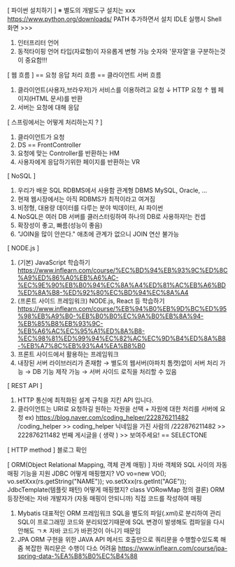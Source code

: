 [ 파이썬 설치하기 ]
	※ 별도의 개발도구 설치는 xxx
https://www.python.org/downloads/
	PATH 추가하면서 설치
IDLE 실행시 Shell 화면
	>>>
1. 인터프리터 언어
2. 동적타이핑 언어
	타입(자료형)이 자유롭게 변형 가능
	숫자와 '문자열'을 구분하는것이 중요함!!!

[ 웹 흐름 ]
 == 요청 응답 처리 흐름
 == 클라이언트 서버 흐름
1. 클라이언트(사용자,브라우저)가 서비스를 이용하려고 요청
	↓ HTTP 요청
	↑ 웹 페이지(HTML 문서)를 반환
2. 서버는 요청에 대해 응답

[ 스프링에서는 어떻게 처리하는지 ? ]
1. 클라이언트가 요청
2. DS == FrontController
3. 요청에 맞는 Controller를 반환하는 HM
4. 사용자에게 응답하기위한 페이지를 반환하는 VR

[ NoSQL ]
1. 우리가 배운 SQL
	RDBMS에서 사용함
	관계형 DBMS
	MySQL, Oracle, ...
2. 현재 웹시장에서는 아직 RDBMS가 최적이라고 여겨짐
3. 비정형, 대용량 데이터를 다루는 분야
	빅데이터, AI
	파이썬
4. NoSQL은
	여러 DB 서버를 클러스터링하여
	하나의 DB로 사용하자!는 컨셉
5. 확장성이 좋고, 빠름(성능이 좋음)
6. "JOIN을 많이 안쓴다."
	애초에 관계가 없으니 JOIN 연산 불가능

[ NODE.js ]
1. (기본) JavaScript 학습하기
	https://www.inflearn.com/course/%EC%BD%94%EB%93%9C%ED%8C%A9%ED%86%A0%EB%A6%AC-%EC%9E%90%EB%B0%94%EC%8A%A4%ED%81%AC%EB%A6%BD%ED%8A%B8-%ED%92%80%EC%BD%94%EC%8A%A4
2. (프론트 사이드 프레임워크) NODE.js, React 등 학습하기
	https://www.inflearn.com/course/%EB%94%B0%EB%9D%BC%ED%95%98%EB%A9%B0-%EB%B0%B0%EC%9A%B0%EB%8A%94-%EB%85%B8%EB%93%9C-%EB%A6%AC%EC%95%A1%ED%8A%B8-%EC%98%81%ED%99%94%EC%82%AC%EC%9D%B4%ED%8A%B8-%EB%A7%8C%EB%93%A4%EA%B8%B0
3. 프론트 사이드에서 활용하는 프레임워크
4. 내장된 서버 라이브러리가 존재함
	→ 별도의 웹서버(아파치 톰캣)없이 서버 처리 가능
	→ DB 기능 제작 가능
	→ 서버 사이드 로직을 처리할 수 있음

[ REST API ]
1. HTTP 통신에 최적화된 설계 규칙을 지킨 API 입니다.
2. 클라이언트는 URI로 요청하길 원하는 자원을 선택
	+
	자원에 대한 처리를 서버에 요청
	ex) https://blog.naver.com/coding_helper/222876211482
			/coding_helper >> coding_helper 닉네임을 가진 사람의
			/222876211482 >> 222876211482 번째 게시글을
			( 생략 ) >> 보여주세요! == SELECTONE

[ HTTP method ]
블로그 확인

[ ORM(Object Relational Mapping, 객체 관계 매핑) ]
	자바 객체와 SQL 사이의 자동 매핑 기능을 지원
	JDBC 어떻게 매핑했지?
		VO vo=new VO();
		vo.setXxx(rs.getString("NAME"));
		vo.setXxx(rs.getInt("AGE"));
	JdbcTemplate(템플릿 패턴) 어떻게 매핑했지?
		class VORowMap<VO> 정의
	결론) ORM 등장전에는 자바 개발자가 (자동 매핑이 안되니까) 직접 코드를 작성하여 매핑
1. Mybatis
	대표적인 ORM 프레임워크
	SQL을 별도의 파일(.xml)로 분리하여 관리
	SQL이 프로그래밍 코드와 분리되었기때문에 SQL 변경이 발생해도 컴파일을 다시 안해도 ㄱㅊ
	자바 코드가 바뀐것이 아니기 때문임
2. JPA
	ORM 구현을 위한 JAVA API
	메서드 호출만으로 쿼리문을 수행할수있도록 해줌
	복잡한 쿼리문은 수행이 다소 어려움
	https://www.inflearn.com/course/jpa-spring-data-%EA%B8%B0%EC%B4%88
